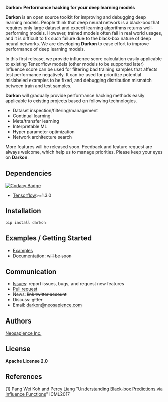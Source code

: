**Darkon: Performance hacking for your deep learning models**

**Darkon** is an open source toolkit for improving and debugging deep learning models.
People think that deep neural network is a black-box that requires only large dataset and expect learning algorithms returns well-performing models. 
However, trained models often fail in real world usages, and it is difficult to fix such failure due to the black-box nature of deep neural networks.
We are developing **Darkon** to ease effort to improve performance of deep learning models. 

In this first release, we provide influence score calculation easily applicable to existing Tensorflow models (other models to be supported later)
Influence score can be used for filtering bad training samples that affects test performance negatively. 
It can be used for prioritize potential mislabeled examples to be fixed, and debugging distribution mismatch between train and test samples.

**Darkon** will gradually provide performance hacking methods easily applicable to existing projects based on following technologies.
- Dataset inspection/filtering/management
- Continual learning
- Meta/transfer learning
- Interpretable ML
- Hyper parameter optimization
- Network architecture search

More features will be released soon. Feedback and feature request are always welcome, which help us to manage priorities. Please keep your eyes on **Darkon**. 

## Dependencies

[![Codacy Badge](https://api.codacy.com/project/badge/Grade/077f07f7a52b4d8186beee724ed19231)](https://www.codacy.com/app/zironycho/darkon?utm_source=github.com&utm_medium=referral&utm_content=darkonhub/darkon&utm_campaign=badger)

- [Tensorflow](https://github.com/tensorflow/tensorflow)>=1.3.0

## Installation
```bash
pip install darkon
```

## Examples / Getting Started 
- [Examples](https://github.com/darkonhub/darkon-examples) 
- Documentation: ~~will be soon~~  

## Communication
- [Issues](https://github.com/darkonhub/darkon/issues): report issues, bugs, and request new features
- [Pull request](https://github.com/darkonhub/darkon/pulls)
- News: ~~link twitter account~~
- Discuss: ~~gitter~~
- Email: [darkon@neosapience.com](mailto:darkon@neosapience.com) 

## Authors
[Neosapience Inc.](http://www.neosapience.com)

## License
**Apache License 2.0**

## References
[1] Pang Wei Koh and Percy Liang "[Understanding Black-box Predictions via Influence Functions](https://arxiv.org/abs/1703.04730)" ICML2017
